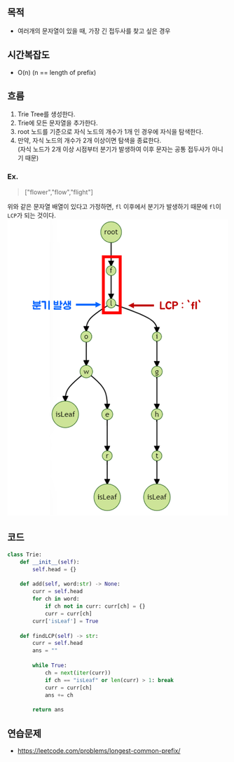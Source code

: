 ## 목적
- 여러개의 문자열이 있을 때, 가장 긴 접두사를 찾고 싶은 경우

## 시간복잡도
- O(n) (n == length of prefix)

## 흐름
1. Trie Tree를 생성한다.
2. Trie에 모든 문자열을 추가한다.
3. root 노드를 기준으로 자식 노드의 개수가 1개 인 경우에 자식을 탐색한다.
4. 만약, 자식 노드의 개수가 2개 이상이면 탐색을 종료한다.  
   (자식 노드가 2개 이상 시점부터 분기가 발생하여 이후 문자는 공통 접두사가 아니기 때문)

### Ex.
> ["flower","flow","flight"]

위와 같은 문자열 배열이 있다고 가정하면, `fl` 이후에서 분기가 발생하기 때문에 `fl`이 `LCP`가 되는 것이다.
![lcp](lcp.png)


## 코드
```python
class Trie:
    def __init__(self):
        self.head = {}

    def add(self, word:str) -> None:
        curr = self.head
        for ch in word:
            if ch not in curr: curr[ch] = {}
            curr = curr[ch]
        curr['isLeaf'] = True

    def findLCP(self) -> str:
        curr = self.head
        ans = ""

        while True:
            ch = next(iter(curr))
            if ch == "isLeaf" or len(curr) > 1: break
            curr = curr[ch]
            ans += ch

        return ans

```

## 연습문제
- https://leetcode.com/problems/longest-common-prefix/

